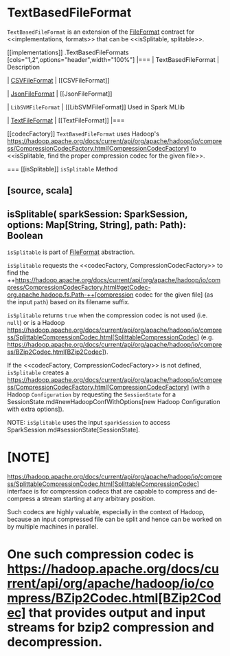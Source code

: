 # TextBasedFileFormat

`TextBasedFileFormat` is an extension of the [FileFormat](FileFormat.md) contract for <<implementations, formats>> that can be <<isSplitable, splitable>>.

[[implementations]]
.TextBasedFileFormats
[cols="1,2",options="header",width="100%"]
|===
| TextBasedFileFormat
| Description

| [CSVFileFormat](spark-sql-CSVFileFormat.md)
| [[CSVFileFormat]]

| [JsonFileFormat](spark-sql-JsonFileFormat.md)
| [[JsonFileFormat]]

| `LibSVMFileFormat`
| [[LibSVMFileFormat]] Used in Spark MLlib

| [TextFileFormat](spark-sql-TextFileFormat.md)
| [[TextFileFormat]]
|===

[[codecFactory]]
`TextBasedFileFormat` uses Hadoop's https://hadoop.apache.org/docs/current/api/org/apache/hadoop/io/compress/CompressionCodecFactory.html[CompressionCodecFactory] to <<isSplitable, find the proper compression codec for the given file>>.

=== [[isSplitable]] `isSplitable` Method

[source, scala]
----
isSplitable(
  sparkSession: SparkSession,
  options: Map[String, String],
  path: Path): Boolean
----

`isSplitable` is part of [FileFormat](FileFormat.md#isSplitable) abstraction.

`isSplitable` requests the <<codecFactory, CompressionCodecFactory>> to find the ++https://hadoop.apache.org/docs/current/api/org/apache/hadoop/io/compress/CompressionCodecFactory.html#getCodec-org.apache.hadoop.fs.Path-++[compression codec for the given file] (as the input `path`) based on its filename suffix.

`isSplitable` returns `true` when the compression codec is not used (i.e. `null`) or is a Hadoop https://hadoop.apache.org/docs/current/api/org/apache/hadoop/io/compress/SplittableCompressionCodec.html[SplittableCompressionCodec] (e.g. https://hadoop.apache.org/docs/current/api/org/apache/hadoop/io/compress/BZip2Codec.html[BZip2Codec]).

If the <<codecFactory, CompressionCodecFactory>> is not defined, `isSplitable` creates a https://hadoop.apache.org/docs/current/api/org/apache/hadoop/io/compress/CompressionCodecFactory.html[CompressionCodecFactory] (with a Hadoop `Configuration` by requesting the `SessionState` for a SessionState.md#newHadoopConfWithOptions[new Hadoop Configuration with extra options]).

NOTE: `isSplitable` uses the input `sparkSession` to access SparkSession.md#sessionState[SessionState].

[NOTE]
====
https://hadoop.apache.org/docs/current/api/org/apache/hadoop/io/compress/SplittableCompressionCodec.html[SplittableCompressionCodec] interface is for compression codecs that are capable to compress and de-compress a stream starting at any arbitrary position.

Such codecs are highly valuable, especially in the context of Hadoop, because an input compressed file can be split and hence can be worked on by multiple machines in parallel.

One such compression codec is https://hadoop.apache.org/docs/current/api/org/apache/hadoop/io/compress/BZip2Codec.html[BZip2Codec] that provides output and input streams for bzip2 compression and decompression.
====
